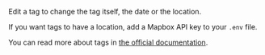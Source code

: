Edit a tag to change the tag itself, the date or the location.

If you want tags to have a location, add a Mapbox API key to your `.env` file.

You can read more about tags in [the official documentation](https://drive.google.com/open?id=1Du1eCKOFHB1pxXy64zcWCTC_MKEMqKMB).
